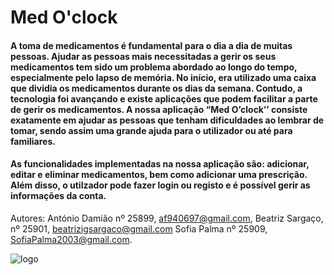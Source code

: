 # Med O'clock

#### A toma de medicamentos é fundamental para o dia a dia de muitas pessoas. Ajudar as pessoas mais necessitadas a gerir os seus medicamentos tem sido um problema abordado ao longo do tempo, especialmente pelo lapso de memória. No início, era utilizado uma caixa que dividia os medicamentos durante os dias da semana. Contudo, a tecnologia foi avançando e existe aplicações que podem facilitar a parte de gerir os medicamentos. A nossa aplicação “Med O’clock’’ consiste exatamente em ajudar as pessoas que tenham dificuldades ao lembrar de tomar, sendo assim uma grande ajuda para o utilizador ou até para familiares. 

 #### As funcionalidades implementadas na nossa aplicação são: adicionar, editar e eliminar medicamentos, bem como adicionar uma prescrição. Além disso, o utilzador pode fazer login ou registo e é possível gerir as informações da conta.


Autores:
António Damião nº 25899, af940697@gmail.com,
Beatriz Sargaço, nº 25901, beatrizigsargaco@gmail.com
Sofia Palma nº 25909, SofiaPalma2003@gmail.com.

 
 ![logo](https://github.com/user-attachments/assets/81e2bb74-b73a-454b-b4b8-23023fd1ae9e) 

